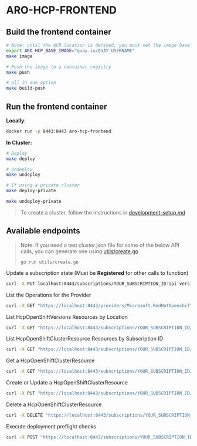 # ARO-HCP-FRONTEND

## Build the frontend container
```bash
# Note: until the ACR location is defined, you must set the image base
export ARO_HCP_BASE_IMAGE="quay.io/QUAY_USERNAME"
make image

# Push the image to a container registry
make push

# all in one option
make build-push
```

## Run the frontend container

**Locally**:
```bash
docker run -p 8443:8443 aro-hcp-frontend
```

**In Cluster:**
```bash
# Deploy
make deploy

# Undeploy
make undeploy

# If using a private cluster
make deploy-private

make undeploy-private
```

> To create a cluster, follow the instructions in [development-setup.md](../dev-infrastructure/docs/development-setup.md)

## Available endpoints

> Note: If you need a test cluster.json file for some of the below API calls, you can generate one using [utils/create.go](./utils/create.go)
>
> `go run utils/create.go`

Update a subscription state (Must be **Registered** for other calls to function)
```bash
curl -X PUT localhost:8443/subscriptions/YOUR_SUBSCRIPTION_ID?api-version=2.0 --json '{"state":"Registered"}'
```

List the Operations for the Provider
```bash
curl -X GET "https://localhost:8443/providers/Microsoft.RedHatOpenshift/operations?api-version=2024-06-10-preview"
```

List HcpOpenShiftVersions Resources by Location

```bash
curl -X GET "https://localhost:8443/subscriptions/YOUR_SUBSCRIPTION_ID/locations/YOUR_LOCATION/providers/Microsoft.RedHatOpenshift/hcpOpenShiftVersions?api-version=2024-06-10-preview"
```

List HcpOpenShiftClusterResource Resources by Subscription ID
```bash
curl -X GET "https://localhost:8443/subscriptions/YOUR_SUBSCRIPTION_ID/providers/Microsoft.RedHatOpenshift/hcpOpenShiftClusters?api-version=2024-06-10-preview"
```

Get a HcpOpenShiftClusterResource
```bash
curl -X GET "https://localhost:8443/subscriptions/YOUR_SUBSCRIPTION_ID/resourceGroups/YOUR_RESOURCE_GROUP_NAME/providers/Microsoft.RedHatOpenshift/hcpOpenShiftClusters/YOUR_CLUSTER_NAME?api-version=2024-06-10-preview"
```

Create or Update a HcpOpenShiftClusterResource
```bash
curl -X PUT "https://localhost:8443/subscriptions/YOUR_SUBSCRIPTION_ID/resourceGroups/YOUR_RESOURCE_GROUP_NAME/providers/Microsoft.RedHatOpenshift/hcpOpenShiftClusters/YOUR_CLUSTER_NAME?api-version=2024-06-10-preview" --json @cluster.json
```

Delete a HcpOpenShiftClusterResource
```bash
curl -X DELETE "https://localhost:8443/subscriptions/YOUR_SUBSCRIPTION_ID/resourceGroups/YOUR_RESOURCE_GROUP_NAME/providers/Microsoft.RedHatOpenshift/hcpOpenShiftClusters/YOUR_CLUSTER_NAME?api-version=2024-06-10-preview"
```

Execute deployment preflight checks
```bash
curl -X POST "https://localhost:8443/subscriptions/YOUR_SUBSCRIPTION_ID/resourceGroups/YOUR_RESOURCE_GROUP_NAME/providers/Microsoft.RedHatOpenshift/deployments/YOUR_DEPLOYMENT_NAME/preflight?api-version=2020-06-01" --json preflight.json
```
